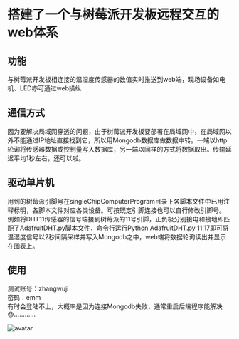 # 搭建了一个与树莓派开发板远程交互的web体系
## 功能
与树莓派开发板相连接的温湿度传感器的数值实时推送到web端，现场设备如电机、LED亦可通过web操纵
## 通信方式
因为要解决局域网穿透的问题，由于树莓派开发板要部署在局域网中，在局域网以外不能通过IP地址直接找到它，所以用Mongodb数据库做数据中转。一端以http轮询将传感器数据或控制量写入数据库，另一端以同样的方式将数据取出。传输延迟平均1秒左右，还可以啦。
## 驱动单片机
用到的树莓派引脚号在singleChipComputerProgram目录下各脚本文件中已用注释标明，各脚本文件对应各类设备。可按既定引脚连接也可以自行修改引脚号。
例如将DHT11传感器的信号端接到树莓派的11号引脚，正负极分别接电和接地即匹配了AdafruitDHT.py脚本文件，命令行运行Python AdafruitDHT.py 11 17即可将温湿度信号以2秒间隔采样并写入Mongodb之中，web端将数据轮询读出并显示在图表上。
## 使用
测试账号：zhangwuji   
密码：emm   
有时会登陆不上，大概率是因为连接Mongodb失败，通常重启后端程序能解决😓…………

![avatar](https://i.loli.net/2019/05/04/5ccd9073c0e9a.jpg)
